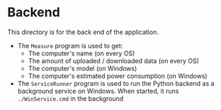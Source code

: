 # Backend

This directory is for the back end of the application.

- The `Measure` program is used to get:
    - The computer's name (on every OS)
    - The amount of uploaded / downloaded data (on every OS)
    - The computer's model (on Windows)
    - The computer's estimated power consumption (on Windows)
- The `ServiceRunner` program is used to run the Python backend as a background service on Windows. When started, it runs `./WinService.cmd` in the background